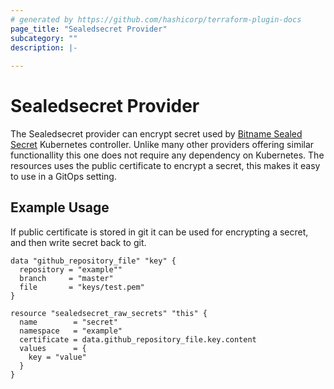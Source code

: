```yaml
---
# generated by https://github.com/hashicorp/terraform-plugin-docs
page_title: "Sealedsecret Provider"
subcategory: ""
description: |-
  
---
```


# Sealedsecret Provider

The Sealedsecret provider can encrypt secret used by [Bitname Sealed Secret](https://github.com/bitnami-labs/sealed-secrets) Kubernetes controller. Unlike many other providers offering similar functionallity this one does not require any dependency on Kubernetes. The resources uses the public certificate to encrypt a secret, this makes it easy to use in a GitOps setting.

## Example Usage

If public certificate is stored in git it can be used for encrypting a secret, and then write secret back to git.

```hcl
data "github_repository_file" "key" {
  repository = "example""
  branch     = "master"
  file       = "keys/test.pem"
}

resource "sealedsecret_raw_secrets" "this" {
  name        = "secret"
  namespace   = "example"
  certificate = data.github_repository_file.key.content
  values      = {
    key = "value"
  }
}
```
